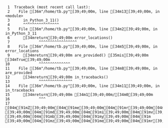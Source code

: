      1	Traceback (most recent call last):
     2	  File [36m"/home/tb.py"[39;49;00m, line [34m13[39;49;00m, in <module>
     3	    in_Python_3_11()
     4	    ^^^^^^^^^^^^^^^^
     5	  File [36m"/home/tb.py"[39;49;00m, line [34m2[39;49;00m, in in_Python_3_11
     6	    [34mreturn[39;49;00m error_locations()
     7	           ^^^^^^^^^^^^^^^^^
     8	  File [36m"/home/tb.py"[39;49;00m, line [34m5[39;49;00m, in error_locations
     9	    [34mreturn[39;49;00m are_provided() [35mis[39;49;00m [34mTrue[39;49;00m
    10	           ^^^^^^^^^^^^^^
    11	  File [36m"/home/tb.py"[39;49;00m, line [34m8[39;49;00m, in are_provided
    12	    [34mreturn[39;49;00m in_tracebacks()
    13	           ^^^^^^^^^^^^^^^
    14	  File [36m"/home/tb.py"[39;49;00m, line [34m11[39;49;00m, in in_tracebacks
    15	    [34mreturn[39;49;00m [34m1[39;49;00m/[34m0[39;49;00m
    16	           ^^^
    17	[04m[91mZ[39;49;00m[04m[91me[39;49;00m[04m[91mr[39;49;00m[04m[91mo[39;49;00m[04m[91mD[39;49;00m[04m[91mi[39;49;00m[04m[91mv[39;49;00m[04m[91mi[39;49;00m[04m[91ms[39;49;00m[04m[91mi[39;49;00m[04m[91mo[39;49;00m[04m[91mn[39;49;00m[04m[91mE[39;49;00m[04m[91mr[39;49;00m[04m[91mr[39;49;00m[04m[91mo[39;49;00m[04m[91mr[39;49;00m[04m[91m:[39;49;00m[04m[91m [39;49;00m[04m[91md[39;49;00m[04m[91mi[39;49;00m[04m[91mv[39;49;00m[04m[91mi[39;49;00m[04m[91ms[39;49;00m[04m[91mi[39;49;00m[04m[91mo[39;49;00m[04m[91mn[39;49;00m[04m[91m [39;49;00m[04m[91mb[39;49;00m[04m[91my[39;49;00m[04m[91m [39;49;00m[04m[91mz[39;49;00m[04m[91me[39;49;00m[04m[91mr[39;49;00m[04m[91mo[39;49;00m
